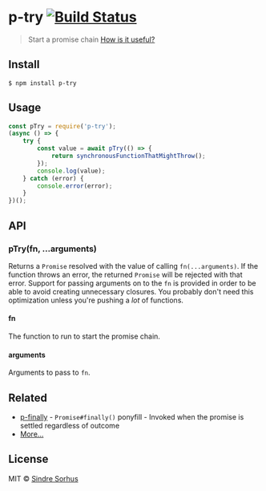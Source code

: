 # p-try [![Build Status](https://travis-ci.org/sindresorhus/p-try.svg?branch=master)](https://travis-ci.org/sindresorhus/p-try)
> Start a promise chain
[How is it useful?](http://cryto.net/~joepie91/blog/2016/05/11/what-is-promise-try-and-why-does-it-matter/)
## Install
```
$ npm install p-try
```
## Usage
```js
const pTry = require('p-try');
(async () => {
	try {
		const value = await pTry(() => {
			return synchronousFunctionThatMightThrow();
		});
		console.log(value);
	} catch (error) {
		console.error(error);
	}
})();
```
## API
### pTry(fn, ...arguments)
Returns a `Promise` resolved with the value of calling `fn(...arguments)`. If the function throws an error, the returned `Promise` will be rejected with that error.
Support for passing arguments on to the `fn` is provided in order to be able to avoid creating unnecessary closures. You probably don't need this optimization unless you're pushing a *lot* of functions.
#### fn
The function to run to start the promise chain.
#### arguments
Arguments to pass to `fn`.
## Related
- [p-finally](https://github.com/sindresorhus/p-finally) - `Promise#finally()` ponyfill - Invoked when the promise is settled regardless of outcome
- [More…](https://github.com/sindresorhus/promise-fun)
## License
MIT © [Sindre Sorhus](https://sindresorhus.com)
